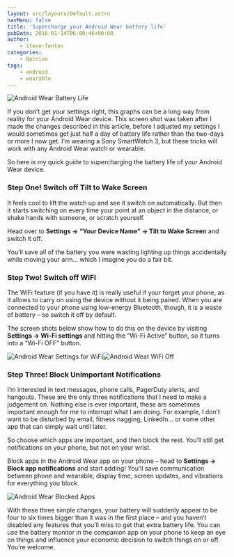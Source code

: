 ```yaml
---
layout: src/layouts/Default.astro
navMenu: false
title: 'Supercharge your Android Wear battery life'
pubDate: 2016-01-14T06:00:46+00:00
author:
    - steve-fenton
categories:
    - Opinion
tags:
    - android
    - wearable
---
```


![Android Wear Battery Life](/img/2016/01/android-wear-battery-status.png)

If you don’t get your settings right, this graphs can be a long way from reality for your Android Wear device. This screen shot was taken after I made the changes described in this article, before I adjusted my settings I would sometimes get just half a day of battery life rather than the two-days or more I now get. I’m wearing a Sony SmartWatch 3, but these tricks will work with any Android Wear watch or wearable.

So here is my quick guide to supercharging the battery life of your Android Wear device.

### Step One! Switch off Tilt to Wake Screen

It feels cool to lift the watch up and see it switch on automatically. But then it starts switching on every time your point at an object in the distance, or shake hands with someone, or scratch yourself.

Head over to **Settings -&gt; “Your Device Name” -&gt; Tilt to Wake Screen** and switch it off.

You’ll save all of the battery you were wasting lighting up things accidentally while moving your arm… which I imagine you do a fair bit.

### Step Two! Switch off WiFi

The WiFi feature (if you have it) is really useful if your forget your phone, as it allows to carry on using the device without it being paired. When you are connected to your phone using low-energy Bluetooth, though, it is a waste of battery – so switch it off by default.

The screen shots below show how to do this on the device by visiting **Settings -&gt; Wi-Fi settings** and hitting the “Wi-Fi Active” button, so it turns into a “Wi-Fi OFF” button.

![Android Wear Settings for WiFi](/img/2016/01/android-wear-settings-wifi.png)![Android Wear WiFi Off](/img/2016/01/android-wear-wifi-off.png)

### Step Three! Block Unimportant Notifications

I’m interested in text messages, phone calls, PagerDuty alerts, and hangouts. These are the only three notifications that I need to make a judgement on. Nothing else is ever important, these are sometimes important enough for me to interrupt what I am doing. For example, I don’t want to be disturbed by email, fitness nagging, LinkedIn… or some other app that can simply wait until later.

So choose which apps are important, and then block the rest. You’ll still get notifications on your phone, but not on your wrist.

Block apps in the Android Wear app on your phone – head to **Settings -&gt; Block app notifications** and start adding! You’ll save communication between phone and wearable, display time, screen updates, and vibrations for everything you block.

![Android Wear Blocked Apps](/img/2016/01/android-wear-blocked-apps.png)

With these three simple changes, your battery will suddenly appear to be four to six times bigger than it was in the first place – and you haven’t disabled any features that you’ll miss to get that extra battery life. You can use the battery monitor in the companion app on your phone to keep an eye on things and influence your economic decision to switch things on or off. You’re welcome.